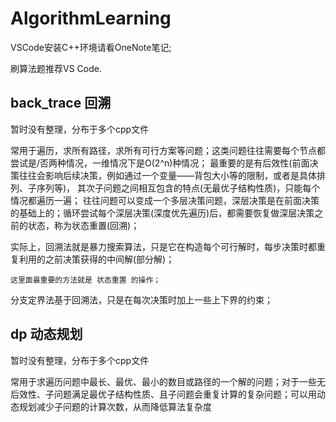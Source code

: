 # AlgorithmLearning

VSCode安装C++环境请看OneNote笔记;

刷算法题推荐VS Code.

## back_trace 回溯

暂时没有整理，分布于多个cpp文件

常用于遍历，求所有路径，求所有可行方案等问题；这类问题往往需要每个节点都尝试是/否两种情况，一维情况下是O(2^n)种情况；
最重要的是有后效性(前面决策往往会影响后续决策，例如通过一个变量——背包大小等的限制，或者是具体排列、子序列等)，
其次子问题之间相互包含的特点(无最优子结构性质)，只能每个情况都遍历一遍；
往往问题可以变成一个多层决策问题，深层决策是在前面决策的基础上的；循环尝试每个深层决策(深度优先遍历)后，都需要恢复做深层决策之前的状态，称为状态重置(回溯)；

实际上，回溯法就是暴力搜索算法，只是它在构造每个可行解时，每步决策时都重复利用的之前决策获得的中间解(部分解)；

    这里面最重要的方法就是 状态重置 的操作；

分支定界法基于回溯法，只是在每次决策时加上一些上下界的约束；

## dp 动态规划

暂时没有整理，分布于多个cpp文件

常用于求遍历问题中最长、最优、最小的数目或路径的一个解的问题；对于一些无后效性、子问题满足最优子结构性质、且子问题会重复计算的复杂问题；可以用动态规划减少子问题的计算次数，从而降低算法复杂度
